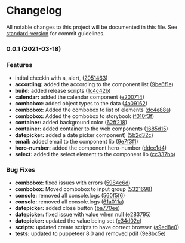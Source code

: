 # Changelog

All notable changes to this project will be documented in this file. See [standard-version](https://github.com/conventional-changelog/standard-version) for commit guidelines.

### 0.0.1 (2021-03-18)


### Features

* intital checkin with a, alert, ([2051463](https://github.com/jdalton-arenish-fair/squid/commit/20514639fdecfcdafdcc25081aed0b5f44af3f2b))
* **according:** added the according to the component list ([9be6f1e](https://github.com/jdalton-arenish-fair/squid/commit/9be6f1e381767736e7235aedc069da02d2798cd8))
* **build:** added release scripts ([1c4c42b](https://github.com/jdalton-arenish-fair/squid/commit/1c4c42bc6e64d2a1817132f345e78baf29101194))
* **calendar:** added the calendar component ([e200714](https://github.com/jdalton-arenish-fair/squid/commit/e20071470848773f3ea780a8f1ce325d0c7c134d))
* **combobox:** added object types to the data ([4a09162](https://github.com/jdalton-arenish-fair/squid/commit/4a09162bc5c259358517ce731f933e49ab4c2bb0))
* **combobox:** Added the combobox to list of elements ([dc4e88a](https://github.com/jdalton-arenish-fair/squid/commit/dc4e88a6be39d621a2b9718836a84925cd56b826))
* **combobox:** Added the combobox to storybook ([f010f3f](https://github.com/jdalton-arenish-fair/squid/commit/f010f3ff7d0f17fb10198d480e6f21859ec6f9c0))
* **container:** added background color ([62ff218](https://github.com/jdalton-arenish-fair/squid/commit/62ff218b5c5fa65c241731a8adaaa14347829c70))
* **container:** added container to the web components ([1685d15](https://github.com/jdalton-arenish-fair/squid/commit/1685d15cc005bb2ae904cb54b88fc43d1e458aa4))
* **datepicker:** added a date picker component) ([5b2d32c](https://github.com/jdalton-arenish-fair/squid/commit/5b2d32cef3bd25250e4b866ea68d4a35b4a8e732))
* **email:** added email to the component lib ([9e7f3f1](https://github.com/jdalton-arenish-fair/squid/commit/9e7f3f16a51058131afb54568fbcd3f67447e2df))
* **hero-number:** added the component hero-humber ([ddcc1d4](https://github.com/jdalton-arenish-fair/squid/commit/ddcc1d4bb9aca1ab5115f8e5c4e42f3b1e4dc919))
* **select:** added the select element to the component lib ([cc337bb](https://github.com/jdalton-arenish-fair/squid/commit/cc337bbe4b7b35b3aa4e1ebbc821390e0ff9adfa))


### Bug Fixes

* **combobox:** fixed issues with errors ([5984c6d](https://github.com/jdalton-arenish-fair/squid/commit/5984c6d3c1c93bc811922efde6360ff9ba3b22cd))
* **combobox:** Moved combobox to input group ([5321698](https://github.com/jdalton-arenish-fair/squid/commit/5321698ccf2c1f511eca02b05c5abc96ab796768))
* **console:** removed all console.logs ([560f5f6](https://github.com/jdalton-arenish-fair/squid/commit/560f5f608edb52e5e1cb2525ac11d8846d81a6ce))
* **console:** removed all console.logs ([61a011a](https://github.com/jdalton-arenish-fair/squid/commit/61a011aee5147c19e1274aedd073f834f055c232))
* **datepicker:** added close button ([ba770ee](https://github.com/jdalton-arenish-fair/squid/commit/ba770ee875fd5e04c77f8a22d922496aa25159ee))
* **datepicker:** fixed issue with value when null ([e283795](https://github.com/jdalton-arenish-fair/squid/commit/e2837953a3e4b9d574c741e877cced101019b8a8))
* **datepicker:** updated the value being set ([c34d02c](https://github.com/jdalton-arenish-fair/squid/commit/c34d02c1d1246a96cad77fdeaf05abb35e08900b))
* **scripts:** updated create scripts to have correct browser ([a9ed8e0](https://github.com/jdalton-arenish-fair/squid/commit/a9ed8e00f00ea8446d9996f36451a82900600ab3))
* **tests:** updated to puppeteer 8.0 and removed pdif ([9e8bc5e](https://github.com/jdalton-arenish-fair/squid/commit/9e8bc5ed0b1b38f640680a37f710db7b15a413cc))
